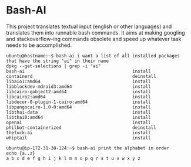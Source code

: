# Bash-AI

This project translates textual input (english or other languages) and translates them into runnable bash commands. It aims at making googling and stackoverflow-ing commands obsolete and speed up whatever task needs to be accomplished.

```
ubuntu@hostname:~$ bash-ai i want a list of all installed packages that have the string "ai" in their name
dpkg --get-selections | grep -i "ai"
bash-ai                                         install
containerd                                      deinstall
libaio1:amd64                                   install
libblockdev-mdraid3:amd64                       install
libcairo-gobject2:amd64                         install
libcairo2:amd64                                 install
libdecor-0-plugin-1-cairo:amd64                 install
libpangocairo-1.0-0:amd64                       install
libthai-data                                    install
libthai0:amd64                                  install
openai                                          install
philbot-containerized                           deinstall
thefuck-ai                                      install
whiptail                                        install
```

```
ubuntu@ip-172-31-38-124:~$ bash-ai print the alphabet in order
echo {a..z}
a b c d e f g h i j k l m n o p q r s t u v w x y z
```
